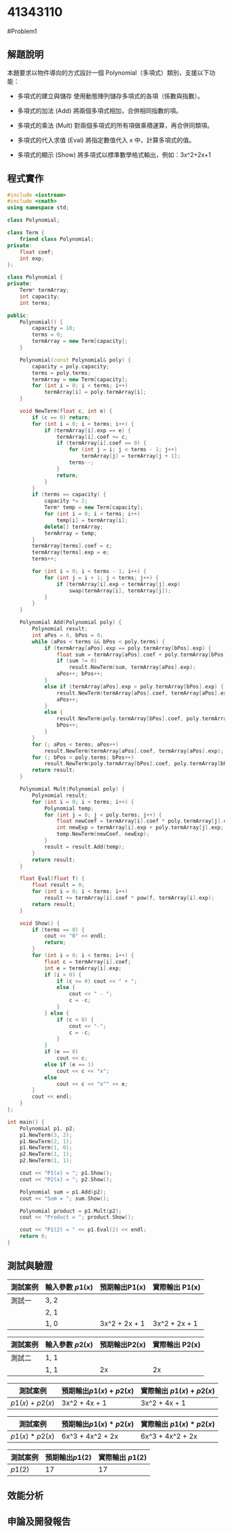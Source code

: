 # 41343110
#Problem1

## 解題說明
本題要求以物件導向的方式設計一個 Polynomial（多項式）類別，支援以下功能：

- 多項式的建立與儲存
使用動態陣列儲存多項式的各項（係數與指數）。

- 多項式的加法 (Add)
將兩個多項式相加，合併相同指數的項。

- 多項式的乘法 (Mult)
對兩個多項式的所有項做乘積運算，再合併同類項。

- 多項式的代入求值 (Eval)
將指定數值代入 x 中，計算多項式的值。

- 多項式的顯示 (Show)
將多項式以標準數學格式輸出，例如：3x^2+2x+1
## 程式實作
```cpp
#include <iostream>
#include <cmath>
using namespace std;

class Polynomial;

class Term {
    friend class Polynomial;
private:
    float coef;
    int exp;
};

class Polynomial {
private:
    Term* termArray;
    int capacity;
    int terms;

public:
    Polynomial() {
        capacity = 10;
        terms = 0;
        termArray = new Term[capacity];
    }

    Polynomial(const Polynomial& poly) {
        capacity = poly.capacity;
        terms = poly.terms;
        termArray = new Term[capacity];
        for (int i = 0; i < terms; i++)
            termArray[i] = poly.termArray[i];
    }

    void NewTerm(float c, int e) {
        if (c == 0) return;
        for (int i = 0; i < terms; i++) {
            if (termArray[i].exp == e) {
                termArray[i].coef += c;
                if (termArray[i].coef == 0) {
                    for (int j = i; j < terms - 1; j++)
                        termArray[j] = termArray[j + 1];
                    terms--;
                }
                return;
            }
        }
        if (terms == capacity) {
            capacity *= 2;
            Term* temp = new Term[capacity];
            for (int i = 0; i < terms; i++)
                temp[i] = termArray[i];
            delete[] termArray;
            termArray = temp;
        }
        termArray[terms].coef = c;
        termArray[terms].exp = e;
        terms++;

        for (int i = 0; i < terms - 1; i++) {
            for (int j = i + 1; j < terms; j++) {
                if (termArray[i].exp < termArray[j].exp)
                    swap(termArray[i], termArray[j]);
            }
        }
    }

    Polynomial Add(Polynomial poly) {
        Polynomial result;
        int aPos = 0, bPos = 0;
        while (aPos < terms && bPos < poly.terms) {
            if (termArray[aPos].exp == poly.termArray[bPos].exp) {
                float sum = termArray[aPos].coef + poly.termArray[bPos].coef;
                if (sum != 0)
                    result.NewTerm(sum, termArray[aPos].exp);
                aPos++; bPos++;
            }
            else if (termArray[aPos].exp > poly.termArray[bPos].exp) {
                result.NewTerm(termArray[aPos].coef, termArray[aPos].exp);
                aPos++;
            }
            else {
                result.NewTerm(poly.termArray[bPos].coef, poly.termArray[bPos].exp);
                bPos++;
            }
        }
        for (; aPos < terms; aPos++)
            result.NewTerm(termArray[aPos].coef, termArray[aPos].exp);
        for (; bPos < poly.terms; bPos++)
            result.NewTerm(poly.termArray[bPos].coef, poly.termArray[bPos].exp);
        return result;
    }

    Polynomial Mult(Polynomial poly) {
        Polynomial result;
        for (int i = 0; i < terms; i++) {
            Polynomial temp;
            for (int j = 0; j < poly.terms; j++) {
                float newCoef = termArray[i].coef * poly.termArray[j].coef;
                int newExp = termArray[i].exp + poly.termArray[j].exp;
                temp.NewTerm(newCoef, newExp);
            }
            result = result.Add(temp);
        }
        return result;
    }

    float Eval(float f) {
        float result = 0;
        for (int i = 0; i < terms; i++)
            result += termArray[i].coef * pow(f, termArray[i].exp);
        return result;
    }

    void Show() {
        if (terms == 0) {
            cout << "0" << endl;
            return;
        }
        for (int i = 0; i < terms; i++) {
            float c = termArray[i].coef;
            int e = termArray[i].exp;
            if (i > 0) {
                if (c >= 0) cout << " + ";
                else {
                    cout << " - ";
                    c = -c;
                }
            } else {
                if (c < 0) {
                    cout << "-";
                    c = -c;
                }
            }
            if (e == 0)
                cout << c;
            else if (e == 1)
                cout << c << "x";
            else
                cout << c << "x^" << e;
        }
        cout << endl;
    }
};

int main() {
    Polynomial p1, p2;
    p1.NewTerm(3, 2);
    p1.NewTerm(2, 1);
    p1.NewTerm(1, 0);
    p2.NewTerm(1, 1);
    p2.NewTerm(1, 1);

    cout << "P1(x) = "; p1.Show();
    cout << "P2(x) = "; p2.Show();

    Polynomial sum = p1.Add(p2);
    cout << "Sum = "; sum.Show();

    Polynomial product = p1.Mult(p2);
    cout << "Product = "; product.Show();

    cout << "P1(2) = " << p1.Eval(2) << endl;
    return 0;
}

```
## 測試與驗證
| 測試案例 | 輸入參數 $p1(x)$  | 預期輸出P1(x)  | 實際輸出 P1(x) | 
|----------|--------------|----------|----------|
| 測試一   |      3, 2     |             |         |       
|          |        2, 1    |            |        |  
|          |        1, 0    |    3x^2 + 2x + 1        |    3x^2 + 2x + 1      |  

| 測試案例 | 輸入參數 $p2(x)$  | 預期輸出P2(x)  | 實際輸出 P2(x) | 
|----------|--------------|----------|----------|
| 測試二  |      1, 1    |             |         |       
|          |       1, 1    |      2x      |  2x      | 

| 測試案例 |   預期輸出$p1(x)$ +    $p2(x)$  | 實際輸出 $p1(x)$ +    $p2(x)$ | 
|----------|----------|----------|
|   $p1(x)$ +    $p2(x)$     |    3x^2 + 4x + 1         |  3x^2 + 4x + 1       |   

| 測試案例 |   預期輸出$p1(x)$ * $p2(x)$  | 實際輸出 $p1(x)$ * $p2(x)$ | 
|----------|----------|----------|
|   $p1(x)$ * $p2(x)$     |    6x^3 + 4x^2 + 2x       |  6x^3 + 4x^2 + 2x       |   

| 測試案例 |   預期輸出$p1(2)$  | 實際輸出 $p1(2)$ | 
|----------|----------|----------|
|   $p1(2)$      |   17    | 17     |   



## 效能分析
## 申論及開發報告


